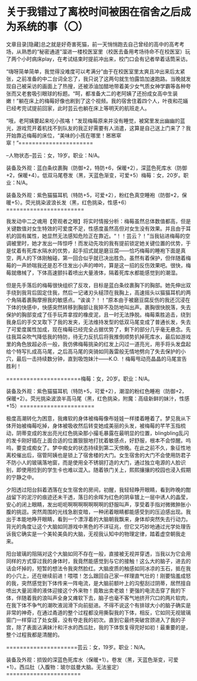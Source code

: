 # 关于我错过了离校时间被困在宿舍之后成为系统的事（〇）

文章目录[隐藏]总之就是好奇害死猫，前一天悄悄跑去自己曾经的高中的高考考场，从熟悉的“秘密通道”溜进一楼校医室里（校医去备用考场待命不在校医室）玩了两个小时病床play，在考试结束时提前冲出来，校门口会有记者举着话筒采访。

“嗨呀简单简单，我觉得没难度可以考满分”由于在校医室里太爽且冲出来后太紧张，之前准备的中二台词全忘了，我只说了这两句就生怕露馅加速跑路。当晚就发现自己被采访的画面上了热搜，还被添油加醋地带着美少女气质女神学霸等各种夸张而又老套吸引眼球的标题。“呵，都准备大二的老阿姨了还扮成女高中生装嫩！”躺在床上的梅莓好像也刷到了这个视频。我的宿舍住着四个人，叶夜和花婳已经考完试提前回家，此时芸云也躺在床上等明天的航班走人。

“哦，老阿姨要起来吃小孩咯！”发现梅莓原来并没有睡觉，被窝里发出幽幽的蓝光，游戏荒开着机找不到队友的我正好需要有人消遣，这算是自己送上门来了？我开始靠近梅莓的床位，“美味的小孩在哪里！窸窸窣窣！”======================

–人物状态–芸云：女，19岁。职业：N/A。

装备及外观：蓝白条纹裹胸（防御+2，特防+6，保暖+2），深蓝色死库水（防御+2，保暖+4）。低双马尾卷发（黑，天蓝色渐变，可爱+5）梅莓：女，20岁。职业：N/A。

装备及外观：紫色猫猫耳机（特防+5，可爱+2），粉红色真空睡袍（防御+2，保暖+5）。荧光挑染波浪长发（黑，红色挑染，性感+6）=======================

我发动中二之魂用【旁观者之眼】将实时情报分析：梅莓虽然总体数值都高，但是关键数值对女生特效的可爱度不足，性感度虽然高但对女生没有效果。并且由于耳机的固有属性，她显然无法感知危险正在靠近。“！！芸云？！”当我钻进梅莓的空调被里时，她才发出一阵惊呼！而发动先攻的我有提前锁定她关键位置的优势，于是仗着有死库水隔水的优势，起手招式就是磨豆腐——恰巧梅莓的睡袍下面是真空，两人的下体刚触碰，第一回合似乎就已决出胜负。虽然有着保护，但伴随着梅莓的一声娇喘我还是忍不住发出小声的呻吟，算是这一招的反伤效果吧。很快，梅莓就缴械了，下体高速颤抖着喷出大量液体，隔着死库水都能感觉到的潮湿。

但是先手落后的梅莓很快组织了反攻，目标是蓝白条纹裹胸下的胸部。她先伸出双手绕到我背后固定住我，然后一记诸刃头槌顶在我胸上，高速摇头以猫猫耳机的两个角隔着裹胸摩擦我的敏感点。“诶诶？！！”原本由于被磨豆腐反伤的我还沉浸在下体的快感中，快感突然转移到胸部让我猝不及防地叫出声。裹胸很快脱落，失去保护的胸部变成了任手玩弄拿捏的橡皮泥，且一时无法挣脱。梅莓乘胜追击，绕到我身后的手交叉取下了我的发夹，无法维持发型的低双马尾变成了普通长发，失去了可爱度属性加成，现在梅莓已经完全占据优势了，剩下的部分几乎毫无悬念。先往我耳朵吹气降低我的特防，待无力反抗后将我推倒顺势扒掉死库水，最后如游戏里的角色放超必杀一般，我仿佛梅莓挑染的红发上闪过一道亮光，用手将头发盘起给个特写扎成高马尾，之后高马尾的突骑如同轰雷般无情地劈向了失去保护的小穴，最后一击持续数分钟，直到吸饱妹汁——K.O. ！梅莓甩动亮晶晶的马尾宣告胜利！

======================梅莓：女，20岁。职业：N/A。

装备及外观：紫色猫猫耳机（特防+5，可爱+2），潮湿的粉红色睡袍（防御+2，保暖+2）。荧光挑染波浪半高马尾（黑，红色挑染，附魔：高级新鲜的妹汁，性感+15）======================

极度高潮转化为困意，我瘫软的身体被梅莓像布娃娃一样搂着睡着了。梦见我从下体开始被梅莓吃掉，身体被吸收然后转变她成美丽的头发，被梅莓的芊芊玉指梳动，阴蒂变成的发出亮光红色挑染那小撮毛暴露在最明显的位置，blingbling乱闪的发卡刚好插在上面合适的位置狠狠地打扰着敏感点，好舒服，根本不会惊醒。呜呜，要变成痴女了。梦中痴女的状态持续到第二天傍晚。在此之前不久，象征性地离校催出后，宿管阿姨也是锁上了宿舍楼的大门。女生宿舍的大门不会使用防君子不防小人的玻璃落地窗，而是使用全不锈钢打造的大门，通过独立电源的人脸识别，即使用捡到的学生卡也难以混入。随着铁门关上，熙熙攘攘的校园也浸入假期的宁静之中。

夕阳透过阳台斜着洒落在女生宿舍的房间，初醒，我轻轻睁开眼睛，看到昨晚的酣战留下的泥泞的痕迹还未干透，落日的余晖为红色的阴阜镀上一层中诱人的晶莹，安心的闭上眼睛，发出呃呃啊啊啊啊啊啊啊的舒服叫声，享受着手指对微微肿胀小腹的挑逗。突然周围的光线急剧变暗，一种闭着眼睛都能感受到的压迫感出现。我出于本能地睁开眼睛，看到一个漂浮着的大脑朝我飘来，身体却突然失去行动力。背光的角度让这个大脑如同游戏中黑色的不详征兆，但它又巧妙地通过光学处理告诉我它确实是一个美轮美奂的大脑，无视我认知中的物理定律，踏着虚空朝我走来。

阳台玻璃的阻隔对这个大脑如同不存在一般，直接被无视并穿透，当我以为它会用同样的方式穿过我的身体时，我竟然能感觉到与它的接触！这么大的脑子，进去的话会坏掉的，短暂的想法令我突然脸红。大脑皮质的触感如同冰凉的玉石，抵在我的小穴上，还在继续前进！喂喂！怎么跟回自己家一样理直气壮的！刚要恼羞成怒的我，突然感觉到下体传来一阵电流，是大脑前额叶上的沟壑刮过阴蒂，居然擅自喷出大量润滑的液体迎接这个外来物！竟敢出卖老娘！更强的电流击穿了我的下体，伴随着我的浪叫声全身又瘫软下去，脑子也毫不客气地挤开穴口的两片软肉，在我下体不争气的潮吹液润滑下向前挺进。不得不说这个有排球大小的脑子确实是非常的神奇，在通过甬道的整个过程都没用撕裂我的下体，相反，它如同无视玻璃窗门一样穿过了处女膜，没有夺走我的初次。直到它最终突破宫颈进入了我的子宫，除了表面沾满妹汁和汗水的西瓜肚，我的下体恢复得完好如初！最重要的是，整个过程我都是清醒的。

=====================芸云：女，19岁。职业：N/A。

装备及外观：损毁的深蓝色死库水（保暖+1）。卷发（黑，天蓝色渐变，可爱+1）。西瓜肚（入腹物：玻尔兹曼大脑。无法鉴定）======================

